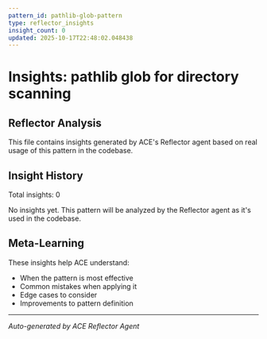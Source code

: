 ```yaml
---
pattern_id: pathlib-glob-pattern
type: reflector_insights
insight_count: 0
updated: 2025-10-17T22:48:02.048438
---
```

# Insights: pathlib glob for directory scanning

## Reflector Analysis

This file contains insights generated by ACE's Reflector agent based on real usage of this pattern in the codebase.

## Insight History

Total insights: 0

No insights yet. This pattern will be analyzed by the Reflector agent as it's used in the codebase.

## Meta-Learning

These insights help ACE understand:
- When the pattern is most effective
- Common mistakes when applying it
- Edge cases to consider
- Improvements to pattern definition

---

*Auto-generated by ACE Reflector Agent*
